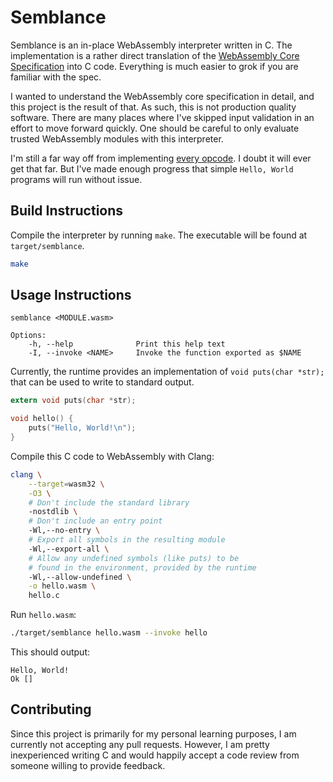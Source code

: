 
# Semblance

Semblance is an in-place WebAssembly interpreter written in C.
The implementation is a rather direct translation of the [WebAssembly Core Specification](https://webassembly.github.io/spec/core/)
into C code. Everything is much easier to grok if you are familiar with the spec.

I wanted to understand the WebAssembly core specification in detail, and this project is
the result of that. As such, this is not production quality software. There are many
places where I've skipped input validation in an effort to move forward quickly.
One should be careful to only evaluate trusted WebAssembly modules with this interpreter.

I'm still a far way off from implementing [every opcode](https://webassembly.github.io/spec/core/syntax/instructions.html).
I doubt it will ever get that far. But I've made enough progress that simple `Hello, World`
programs will run without issue.

## Build Instructions

Compile the interpreter by running `make`. The executable will be found
at `target/semblance`.

```bash
make
```

## Usage Instructions

```text
semblance <MODULE.wasm>

Options:
    -h, --help              Print this help text
    -I, --invoke <NAME>     Invoke the function exported as $NAME
```

Currently, the runtime provides an implementation of `void puts(char *str);` that
can be used to write to standard output.

```C
extern void puts(char *str);

void hello() {
    puts("Hello, World!\n");
}
```

Compile this C code to WebAssembly with Clang:

```bash
clang \
    --target=wasm32 \
    -O3 \
    # Don't include the standard library
    -nostdlib \
    # Don't include an entry point
    -Wl,--no-entry \
    # Export all symbols in the resulting module
    -Wl,--export-all \
    # Allow any undefined symbols (like puts) to be
    # found in the environment, provided by the runtime
    -Wl,--allow-undefined \
    -o hello.wasm \
    hello.c
```

Run `hello.wasm`:

```bash
./target/semblance hello.wasm --invoke hello
```

This should output:

```text
Hello, World!
Ok []
```

## Contributing

Since this project is primarily for my personal learning purposes,
I am currently not accepting any pull requests. However, I am
pretty inexperienced writing C and would happily accept a
code review from someone willing to provide feedback.
